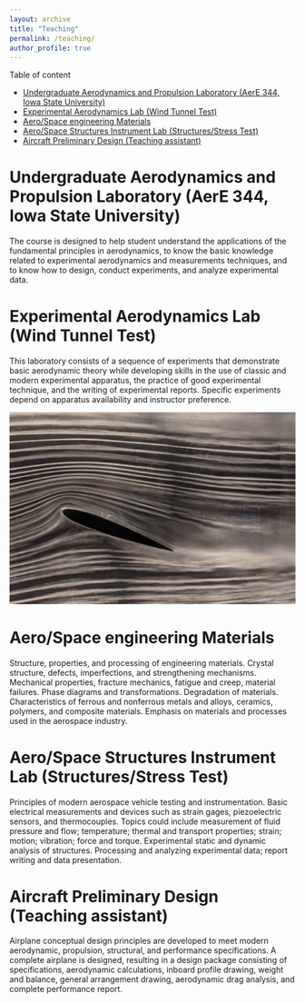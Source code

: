 ```yaml
---
layout: archive
title: "Teaching"
permalink: /teaching/
author_profile: true
---
```


Table of content
- [Undergraduate Aerodynamics and Propulsion Laboratory (AerE 344, Iowa State University)](#undergraduate-aerodynamics-and-propulsion-laboratory-aere-344-iowa-state-university)
- [Experimental Aerodynamics Lab (Wind Tunnel Test)](#experimental-aerodynamics-lab-wind-tunnel-test)
- [Aero/Space engineering Materials](#aerospace-engineering-materials)
- [Aero/Space Structures Instrument Lab (Structures/Stress Test)](#aerospace-structures-instrument-lab-structuresstress-test)
- [Aircraft Preliminary Design (Teaching assistant)](#aircraft-preliminary-design-teaching-assistant)

# Undergraduate Aerodynamics and Propulsion Laboratory (AerE 344, Iowa State University)
The course is designed to help student understand the applications of the fundamental principles in aerodynamics, to know the basic knowledge related to experimental aerodynamics and measurements techniques, and to know how to design, conduct experiments, and analyze experimental data.

# Experimental Aerodynamics Lab (Wind Tunnel Test)
This laboratory consists of a sequence of experiments that demonstrate basic aerodynamic theory while developing skills in the use of classic and modern experimental apparatus, the practice of good experimental technique, and the writing of experimental reports. Specific experiments depend on apparatus availability and instructor preference. 

<img src="../images/wt1.png" width="600" >


# Aero/Space engineering Materials
Structure, properties, and processing of engineering materials. Crystal structure, defects, imperfections, and strengthening mechanisms. Mechanical properties, fracture mechanics, fatigue and creep, material failures. Phase diagrams and transformations. Degradation of materials. Characteristics of ferrous and nonferrous metals and alloys, ceramics, polymers, and composite materials. Emphasis on materials and processes used in the aerospace industry.


# Aero/Space Structures Instrument Lab (Structures/Stress Test)
Principles of modern aerospace vehicle testing and instrumentation. Basic electrical measurements and devices such as strain gages, piezoelectric sensors, and thermocouples. Topics could include measurement of fluid pressure and flow; temperature; thermal and transport properties; strain; motion; vibration; force and torque. Experimental static and dynamic analysis of structures. Processing and analyzing experimental data; report writing and data presentation.

# Aircraft Preliminary Design (Teaching assistant)
Airplane conceptual design principles are developed to meet modern aerodynamic, propulsion, structural, and performance specifications. A complete airplane is designed, resulting in a design package consisting of specifications, aerodynamic calculations, inboard profile drawing, weight and balance, general arrangement drawing, aerodynamic drag analysis, and complete performance report.
